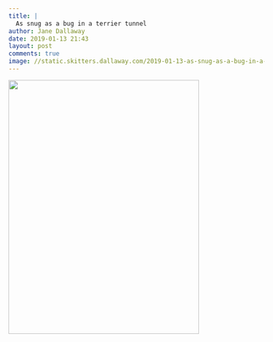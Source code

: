```yaml
---
title: |
  As snug as a bug in a terrier tunnel
author: Jane Dallaway
date: 2019-01-13 21:43
layout: post
comments: true
image: //static.skitters.dallaway.com/2019-01-13-as-snug-as-a-bug-in-a-terrier-tunnel-thumb-1-IMG-0219.JPG
---
```


<div>
        <a href="//static.skitters.dallaway.com/2019-01-13-as-snug-as-a-bug-in-a-terrier-tunnel-fullsize-1-IMG-0219.JPG">
          <img src="//static.skitters.dallaway.com/2019-01-13-as-snug-as-a-bug-in-a-terrier-tunnel-thumb-1-IMG-0219.JPG" width="375" height="500"/>
        </a>
      </div>


  
      